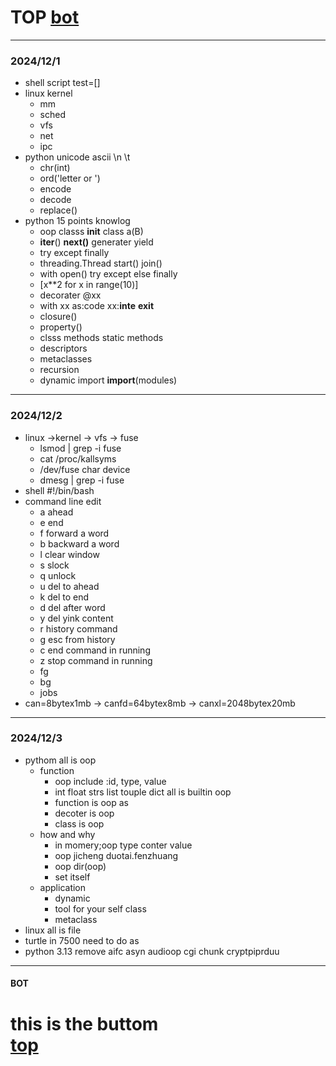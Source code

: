 # TOP [bot](#bot)
---
### 2024/12/1
- shell script test=[]
- linux kernel
	- mm
    - sched
    - vfs
    - net
    - ipc
- python unicode ascii \n \t  
	- chr(int)
    - ord('letter or ')
    - encode
    - decode
    - replace()
- python 15 points knowlog
	- oop classs __init__ class a(B)
    - __iter__() __next()__ generater yield
    - try except finally
    - threading.Thread  start() join()
    - with open() try except else finally
    - [x**2 for x in range(10)]
    - decorater @xx
    - with xx as:code xx:__inte__ __exit__
    - closure() 
    - property()
    - clsss methods static methods
    - descriptors
    - metaclasses
    - recursion
    - dynamic import __import__(modules)
---
### 2024/12/2
- linux ->kernel  -> vfs -> fuse
	- lsmod | grep -i fuse
    - cat /proc/kallsyms
    - /dev/fuse char device
    - dmesg | grep -i fuse
- shell #!/bin/bash
- command line edit
	- a ahead
    - e end
    - f forward a word
    - b backward a word
    - l  clear window
    - s slock
    - q unlock
    - u del to ahead
    - k del to end
    - d del after word
    - y del yink content
    - r history command
    - g esc from history 
    - c end command in running
    - z stop command in running
    - fg
    - bg
    - jobs
- can=8bytex1mb -> canfd=64bytex8mb -> canxl=2048bytex20mb
---
### 2024/12/3
- pythom all is oop
	- function
    	- oop include :id, type, value
        - int float strs list touple dict all is builtin oop
        - function is oop as 
        - decoter is oop
        - class is oop
    - how and why
    	- in momery;oop type conter value
        - oop jicheng duotai.fenzhuang
        - oop dir(oop)
        - set itself
    - application
    	- dynamic 
        - tool for your self class
        - metaclass 
- linux all is file
- turtle in 7500 need to do as
- python 3.13 remove aifc asyn audioop cgi chunk cryptpiprduu
---
#### BOT    
this is the buttom   
[top](#top)
===========

